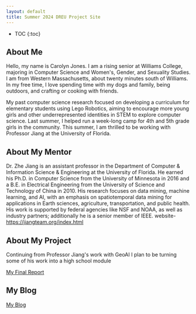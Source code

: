 ```yaml
---
layout: default
title: Summer 2024 DREU Project Site
---
```


* TOC
{:toc}

## About Me

Hello, my name is Carolyn Jones. I am a rising senior at Williams College, majoring in Computer Science and Women's, Gender, and Sexuality Studies. I am from Western Massachusetts, about twenty minutes south of Williams. In my free time, I love spending time with my dogs and family, being outdoors, and crafting or cooking with friends.

My past computer science research focused on developing a curriculum for elementary students using Lego Robotics, aiming to encourage more young girls and other underrepresented identities in STEM to explore computer science. Last summer, I helped run a week-long camp for 4th and 5th grade girls in the community. This summer, I am thrilled to be working with Professor Jiang at the University of Florida.
## About My Mentor

Dr. Zhe Jiang is an assistant professor in the Department of Computer & Information Science & Engineering at the University of Florida. He earned his Ph.D. in Computer Science from the University of Minnesota in 2016 and a B.E. in Electrical Engineering from the University of Science and Technology of China in 2010. His research focuses on data mining, machine learning, and AI, with an emphasis on spatiotemporal data mining for applications in Earth sciences, agriculture, transportation, and public health. His work is supported by federal agencies like NSF and NOAA, as well as industry partners; additionally he is a senior member of IEEE.
website- https://jiangteam.org/index.html

## About My Project

Continuing from Professor Jiang's work with GeoAI I plan to be turning some of his work into a high school module

[My Final Report](files/finalreport.pdf)

## My Blog

[My Blog](blog.md)
